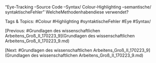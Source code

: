 “Eye-Tracking –Source Code –Syntax/ 
Colour-Highlighting –semantische/ 
syntaktischeFehler” 
WelcheMethodenhabendiese
verwendet?

   Tags & Topics:
   #Colour
   #Highlighting
   #syntaktischeFehler
   #Eye
   #Syntax/

[Previous: #Grundlagen des wissenschaftlichen Arbeitens_Groß_II_170223_9](Grundlagen des wissenschaftlichen Arbeitens_Groß_II_170223_9.md)

[Next: #Grundlagen des wissenschaftlichen Arbeitens_Groß_II_170223_9](Grundlagen des wissenschaftlichen Arbeitens_Groß_II_170223_9.md)